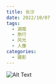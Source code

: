 ```yaml
---
title: 长沙
date: 2022/10/07
tags:
  - 湖南
  - 旅行
  - 风光
  - 人像
categories:
  - 摄影
---
```


![Alt Text](https://blog-1321452376.cos.ap-shanghai.myqcloud.com/%E5%8E%8B%E7%BC%A9%E6%96%87%E4%BB%B6/%E6%91%84%E5%BD%B1/%E6%AD%A6%E5%8A%9F%E5%B1%B1/%E6%BA%90%E6%96%87%E4%BB%B6_%E6%91%84%E5%BD%B1_%E6%AD%A6%E5%8A%9F%E5%B1%B1_haou-1057785.jpg)
